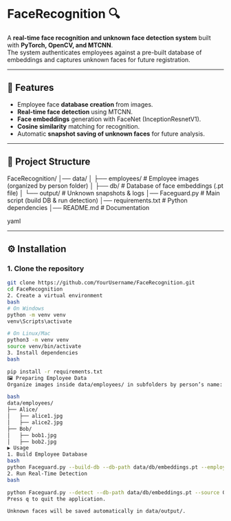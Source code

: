 # FaceRecognition 🔍

A **real-time face recognition and unknown face detection system** built with **PyTorch, OpenCV, and MTCNN**.  
The system authenticates employees against a pre-built database of embeddings and captures unknown faces for future registration.

---

## 🚀 Features
- Employee face **database creation** from images.
- **Real-time face detection** using MTCNN.
- **Face embeddings** generation with FaceNet (InceptionResnetV1).
- **Cosine similarity** matching for recognition.
- Automatic **snapshot saving of unknown faces** for future analysis.

---

## 📂 Project Structure
FaceRecognition/
│── data/
│ ├── employees/ # Employee images (organized by person folder)
│ ├── db/ # Database of face embeddings (.pt file)
│ └── output/ # Unknown snapshots & logs
│── Faceguard.py # Main script (build DB & run detection)
│── requirements.txt # Python dependencies
│── README.md # Documentation

yaml

---

## ⚙️ Installation

### 1. Clone the repository
```bash
git clone https://github.com/YourUsername/FaceRecognition.git
cd FaceRecognition
2. Create a virtual environment
bash
# On Windows
python -m venv venv
venv\Scripts\activate

# On Linux/Mac
python3 -m venv venv
source venv/bin/activate
3. Install dependencies
bash

pip install -r requirements.txt
🖼️ Preparing Employee Data
Organize images inside data/employees/ in subfolders by person’s name:

bash
data/employees/
├── Alice/
│   ├── alice1.jpg
│   ├── alice2.jpg
├── Bob/
│   ├── bob1.jpg
│   ├── bob2.jpg
▶️ Usage
1. Build Employee Database
bash
python Faceguard.py --build-db --db-path data/db/embeddings.pt --employees-dir data/employees
2. Run Real-Time Detection
bash

python Faceguard.py --detect --db-path data/db/embeddings.pt --source 0
Press q to quit the application.

Unknown faces will be saved automatically in data/output/.
